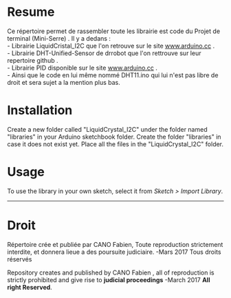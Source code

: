 # Resume #

Ce répertoire permet de rassembler toute les librairie est code du Projet de terminal (Mini-Serre) . 
Il y a dedans : <br />- Librairie LiquidCristal_I2C que l'on retrouve sur le site www.arduino.cc .
                <br />- Librairie DHT-Unified-Sensor de drrobot que l'on rettrouve sur leur repertoire github .
                <br />- Librairie PID disponible sur le site www.arduino.cc .
                <br />- Ainsi que le code en lui même nommé DHT11.ino qui lui n'est pas libre de droit et sera sujet a la
                mention plus bas.
















# Installation #
Create a new folder called "LiquidCrystal_I2C" under the folder named "libraries" in your Arduino sketchbook folder.
Create the folder "libraries" in case it does not exist yet. Place all the files in the "LiquidCrystal_I2C" folder.

# Usage #
To use the library in your own sketch, select it from *Sketch > Import Library*.

-------------------------------------------------------------------------------------------------------------------

# Droit #

Répertoire crée et publiée par CANO Fabien, Toute reproduction strictement interdite, 
et donnera lieue a des poursuite judiciaire. -Mars 2017 Tous droits réservés 

Repository creates and published by CANO Fabien , all of reproduction is strictly prohibited and give rise to <strong>judicial proceedings</strong>
-March 2017 <strong>All right Reserved</strong>.
